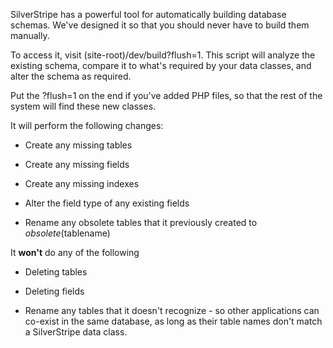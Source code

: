 SilverStripe has a powerful tool for automatically building database schemas.  We've designed it so that you should
never have to build them manually.

To access it, visit (site-root)/dev/build?flush=1.  This script will analyze the existing schema, compare it to what's
required by your data classes, and alter the schema as required.  

Put the ?flush=1 on the end if you've added PHP files, so that the rest of the system will find these new classes.

It will perform the following changes:


*  Create any missing tables

*  Create any missing fields

*  Create any missing indexes

*  Alter the field type of any existing fields

*  Rename any obsolete tables that it previously created to _obsolete_(tablename)

It **won't** do any of the following


*  Deleting tables

*  Deleting fields

*  Rename any tables that it doesn't recognize - so other applications can co-exist in the same database, as long as
their table names don't match a SilverStripe data class.
